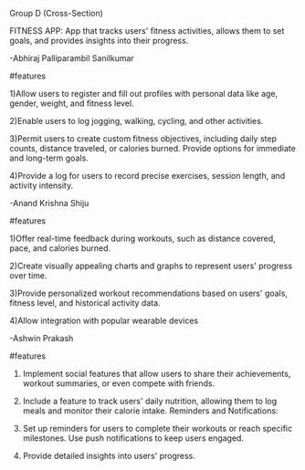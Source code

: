Group D (Cross-Section)

FITNESS APP:  App that tracks users' fitness activities, allows them to set goals, and provides insights into their progress.

-Abhiraj Palliparambil Sanilkumar

#features

1)Allow users to register and fill out profiles with personal data like age, gender, weight, and fitness level.

2)Enable users to log jogging, walking, cycling, and other activities. 

3)Permit users to create custom fitness objectives, including daily step counts, distance traveled, or calories burned. Provide options for immediate and long-term goals.

4)Provide a log for users to record precise exercises, session length, and activity intensity.

-Anand Krishna Shiju

#features

1)Offer real-time feedback during workouts, such as distance covered, pace, and calories burned. 

2)Create visually appealing charts and graphs to represent users' progress over time.

3)Provide personalized workout recommendations based on users' goals, fitness level, and historical activity data.

4)Allow integration with popular wearable devices

-Ashwin Prakash

#features

1) Implement social features that allow users to share their achievements, workout summaries, or even compete with friends. 

2) Include a feature to track users' daily nutrition, allowing them to log meals and monitor their calorie intake.
Reminders and Notifications:

3) Set up reminders for users to complete their workouts or reach specific milestones. Use push notifications to keep users engaged.


4) Provide detailed insights into users' progress.
